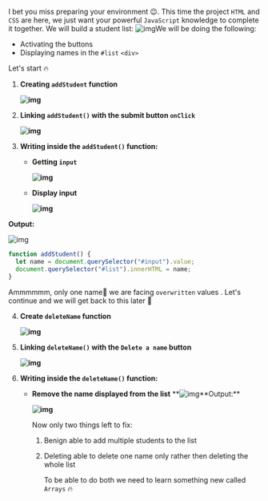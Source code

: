I bet you miss preparing your environment 😉. This time the project `HTML` and `CSS` are here, we just want your powerful `JavaScript` knowledge to complete it together. We will build a student list: ![img](https://lh4.googleusercontent.com/VisUw_8KdMIf6Dqx-kA5SH7D4t8dW2CL6Qr4lvmu81p4jZ7_6AfQHQjmjwiHUIKTIewbPLrzbHC9kTrVMaAs4EGWWovRZDdzNOOtrfIztQwupm9uzWTEIEEp_j5csC3Dt6bHNjE5)We will be doing the following:

- Activating the buttons
- Displaying names in the `#list` `<div>`

Let's start 🔥

1. **Creating `addStudent` function**

   **![img](https://lh6.googleusercontent.com/9M1p5dy2Z8QqHnCuIdHygMBlUG52T5InP7FxglQDM7cPbJ02nQ3XTyXfCgAPXs3lwUQGdkanUOqf75MouT7zyAnZxy6APjHoQzxL3wxmmLPhHPgUeipQP01kXCx-R01R5zwZLQnb)**

2. **Linking `addStudent()` with the submit button `onClick`**

   **![img](https://lh6.googleusercontent.com/bQfJi8AmsvKcMtqXLFn5VDokNfy5OnBc4xXbdbVS14qBsH6NpDjV2QXSlsJ8rPhcBzjFM2Ay6Hq3ZqSnWxvfGNr9pF2Jj0RhaRHJrB9cdFjiPwlmg7vKDwXAoFIfOhj3T63dx3rF)**

3. **Writing inside the `addStudent()` function:**

   - **Getting `input`**

     **![img](https://lh3.googleusercontent.com/6PaK6kghZu3TjLmBTWUfvX8N0qJ9zmYE8U3yqb59S4cTWmjCtVmWpoqxT70pxwC-1OxxJKIFtMuKBc3c7-XBYHsrvtpwd2mKHnqqoTKytUNaS00R79QGs-UyFdBj8TwBPDgUxA8x)**

   - **Display input**

     **![img](https://lh6.googleusercontent.com/5R2DKhprnQdZxy3nnrMct2gpBcZOsu0WhAcmBBHrgrbxrQGFZ8qVmW-sU7M2xcYKt0EQIoyd1ONBVBaRf1cHJr6uoIhpNsMb_3WPi-oSiaKwNbMgRrTwh2kbW5O5QQclqI7brgAa)**

**Output:**

![img](https://lh4.googleusercontent.com/iXojBDYGFypINBttWjVqu8YoUFNwThjg4NMA9sIkq7-MF6lM-prlelj9v_eIId920kpNzSwmPSCjhjray0id5r4mK77w1r6HMTxjzNqAj72WVEX8fbgJzH9HbR7PitdDJhXthSpB)

```javascript
function addStudent() {
  let name = document.querySelector("#input").value;
  document.querySelector("#list").innerHTML = name;
}
```

Ammmmmm, only one name🤔 we are facing `overwritten` values . Let's continue and we will get back to this later 👀

4. **Create `deleteName` function**

   **![img](https://lh3.googleusercontent.com/ubEep7RGHLvlZERELWlpFOTYM2xxPadnczfnueyv46DxJJpQbz7T9DxflzKKym11jco7mYXUfxf27xcBWwwtbE-nSlpmfCjOd-bZLlNzO9lQ4MTTE-iZ0OKVZAcdfhj2qriTXChz)**

5. **Linking `deleteName()` with the `Delete a name` button**

   **![img](https://lh3.googleusercontent.com/lvFsRpHKFOPKpdKY3kYz-4TcCgjYnm9kMKmG4-pk66OvKAVBIJa7pQo_DbYDVgiM4d-fDX3B-te_CSQHucHNfWLXW5t6kFTpvbH6Ppytyq_vrusr0Ug7rfm_YeKOvnM6OKrgvbUf)**

6. **Writing inside the `deleteName()` function:**

   - **Remove the name displayed from the list** **![img](https://lh6.googleusercontent.com/ZMeK_ycimkHYToY6QX9RuSxo_C5Q3ED5Wunu6eWv2t8dEE-MIQS7C7Qx-hV910JZ4gaXF4j_VWU3B_QJigRctMZKuU4MEvHWuIabI-3547XTqDcRAUXEeKwzCHcNU0CoXyBYKObs)**Output:\*\*

     **![img](https://lh3.googleusercontent.com/UqOwoW25446qK9HSqhlgeNZwnqr662oEUMQw8zXa2qZuoeSiFrsZ7HFbrgqcDk--K1pbum-G0CuXu5Dg3JqggCes_WxsBVDXb5f8CK9jFBPtU54kYuljCM_Hn_qCAj8vmebzWjhW)**

     Now only two things left to fix:

     1. Benign able to add multiple students to the list

     2. Deleting able to delete one name only rather then deleting the whole list

        To be able to do both we need to learn something new called `Arrays` 🔥
